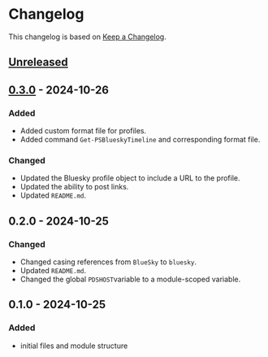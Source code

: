 # Changelog

This changelog is based on [Keep a Changelog](https://keepachangelog.com/en/1.0.0/).

## [Unreleased]

## [0.3.0] - 2024-10-26

### Added

- Added custom format file for profiles.
- Added command `Get-PSBlueskyTimeline` and corresponding format file.

### Changed

- Updated the Bluesky profile object to include a URL to the profile.
- Updated the ability to post links.
- Updated `README.md`.

## 0.2.0 - 2024-10-25

### Changed

- Changed casing references from `BlueSky` to `bluesky`.
- Updated `README.md`.
- Changed the global `PDSHOST`variable to a module-scoped variable.

## 0.1.0 - 2024-10-25

### Added

- initial files and module structure

[Unreleased]: https://github.com/jdhitsolutions/PSBluesky/compare/v0.3.0..HEAD
[0.3.0]: https://github.com/jdhitsolutions/PSBluesky/compare/v0.2.0...v0.3.0